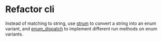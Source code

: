 # Refactor cli

Instead of matching to string, use [strum](https://crates.io/crates/strum) to convert a string into an enum variant,
and [enum_dispatch](https://crates.io/crates/enum_dispatch) to implement different run methods on enum variants.
